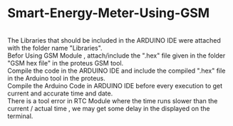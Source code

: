 # Smart-Energy-Meter-Using-GSM
<br>
The Libraries that should be included in the ARDUINO IDE were attached with the folder name "Libraries".
<br>
Befor Using GSM Module , attach/include the ".hex" file given in the folder "GSM hex file" in the proteus GSM tool.
<br>
Compile the code in the ARDUINO IDE and include the compiled ".hex" file in the Arduino tool in the proteus.
<br>
Compile the Arduino Code in ARDUINO IDE before every execution to get current and accurate  time and date.
<br>
There is a tool error in RTC Module where the time runs slower than the current / actual time , we may get some delay in the displayed on the terminal.






